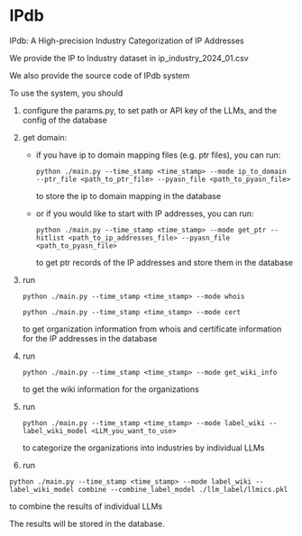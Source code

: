 # IPdb
IPdb: A High-precision Industry Categorization of IP Addresses

We provide the IP to Industry dataset in ip_industry_2024_01.csv

We also provide the source code of IPdb system

To use the system, you should
1. configure the params.py, to set path or API key of the LLMs, and the config of the database
   
2. get domain:

   - if you have ip to domain mapping files (e.g. ptr files), you can run: 

      ```
      python ./main.py --time_stamp <time_stamp> --mode ip_to_domain --ptr_file <path_to_ptr_file> --pyasn_file <path_to_pyasn_file>
      ```

       to store the ip to domain mapping in the database

   - or if you would like to start with IP addresses, you can run: 

      ```
      python ./main.py --time_stamp <time_stamp> --mode get_ptr --hitlist <path_to_ip_addresses_file> --pyasn_file <path_to_pyasn_file>
      ```

       to get ptr records of the IP addresses and store them in the database

3. run 

   ```
   python ./main.py --time_stamp <time_stamp> --mode whois
   ```

   ```
   python ./main.py --time_stamp <time_stamp> --mode cert
   ```

    to get organization information from whois and certificate information for the IP addresses in the database

4. run 

   ```
   python ./main.py --time_stamp <time_stamp> --mode get_wiki_info
   ```

    to get the wiki information for the organizations

5. run 

   ```
   python ./main.py --time_stamp <time_stamp> --mode label_wiki --label_wiki_model <LLM_you_want_to_use>
   ```

    to categorize the organizations into industries by individual LLMs

6. run 

  ```
  python ./main.py --time_stamp <time_stamp> --mode label_wiki --label_wiki_model combine --combine_label_model ./llm_label/llmics.pkl
  ```

   to combine the results of individual LLMs

The results will be stored in the database.